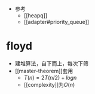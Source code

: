 - 参考
    - [[heapq]]
    - [[adapter#priority_queue]]
# floyd
- 建堆算法，自下而上，每次下筛
- [[master-theorem]]套用
  - $T(n)=2T(n/2)+logn$
  - [[complexity]]为$O(n)$